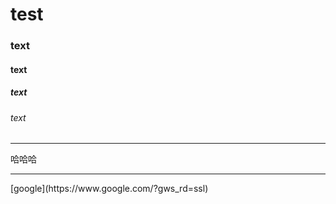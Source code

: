 # test
### text
#### text
##### text
###### text
<hr>
哈哈哈<br>
<hr>
[google](https://www.google.com/?gws_rd=ssl)
